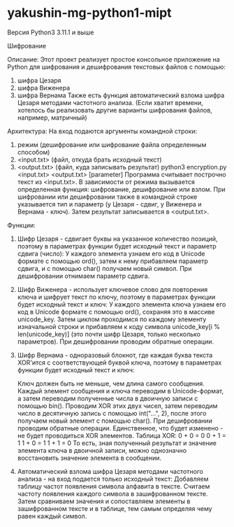 # yakushin-mg-python1-mipt

Версия Python3 3.11.1 и выше

Шифрование

Описание:
Этот проект реализует простое консольное приложение на Python для шифрования и дешифрования текстовых файлов с помощью:
1) шифра Цезаря
2) шифра Виженера
3) шифра Вернама
Также есть функция автоматический взлома шифра Цезаря методами частотного анализа.
(Если хватит времени, хотелось бы реализовать другие варианты шифрования файлов, например, матричный)


Архитектура:
На вход подаются аргументы командной строки:
1) режим (дешифрование или шифрование файла определенным способом)
2) <input.txt> (файл, откуда брать исходный текст)
3) <output.txt> (файл, куда записывать результат)
   python3 encryption.py <input.txt> <output.txt> <mode> [parameter]
Программа считывает построчно текст из <input.txt>. В зависимости от режима вызывается определенная функция: шифрование, дешифрование или взлом. При шифровании или дешифровании также в командной строке указывается тип и параметр (у Цезаря - сдвиг, у Виженера и Вернама - ключ). Затем результат записывается в <output.txt>.


Функции:

1) Шифр Цезаря - сдвигает буквы на указанное количество позиций, поэтому в параметрах функции будет исходный текст и параметр сдвига (число):
   У каждого элемента узнаем его код в Unicode формате с помощью ord(), затем к нему прибавляем параметр сдвига, и с помощью char() получаем новый символ. При дешифровании отнимаем параметр сдвига.

2) Шифр Виженера - использует ключевое слово для повторения ключа и шифрует текст по ключу, поэтому в параметрах функции будет исходный текст и ключ:
   У каждого элемента ключа узнаем его код в Unicode формате с помощью ord(), сохраняя это в массиве unicode_key. Затем циклом проходимся по каждому элементу изначальной строки и прибавляем к коду символа unicode_key[i % len(unicode_key)] (это почти шифр Цезаря, только несколько параметров). При дешифровании проводим обратные операции.

3) Шифр Вернама - одноразовый блокнот, где каждая буква текста XOR'ится с соответствующей буквой ключа, поэтому в параметрах функции будет исходный текст и ключ:

   Ключ должен быть не меньше, чем длина самого сообщения. Каждый элемент сообщения и ключа переводим в Unicode-формат, а затем переводим полученные числа в двоичную записи с помощью bin(). Проводим XOR этих двух чисел, затем переводим число в десятичную запись с помощью int("...", 2), после этого получаем новый элемент с помощью char(). При дешифровании проводим обратные операции. Единственное, что будет изменено - не будет проводиться XOR элементов. Таблица XOR:
   0 + 0 = 0
   0 + 1 = 1
   1 + 0 = 1
   1 + 1 = 0
То есть, зная полученный результат и значение элемента ключа в двоичной записи, можно однозначно восстановить значение элемента в сообщении.

5) Автоматический взлома шифра Цезаря методами частотного анализа - на вход подается только исходный текст:
   Добавляем таблицу частот появления символа алфавита в тексте. Считаем частоту появления каждого символа в зашифрованном тексте. Затем сравниваем значения и сопоставляем элементы в зашифрованном тексте и в таблице, тем самым определяя чему равен каждый символ.
